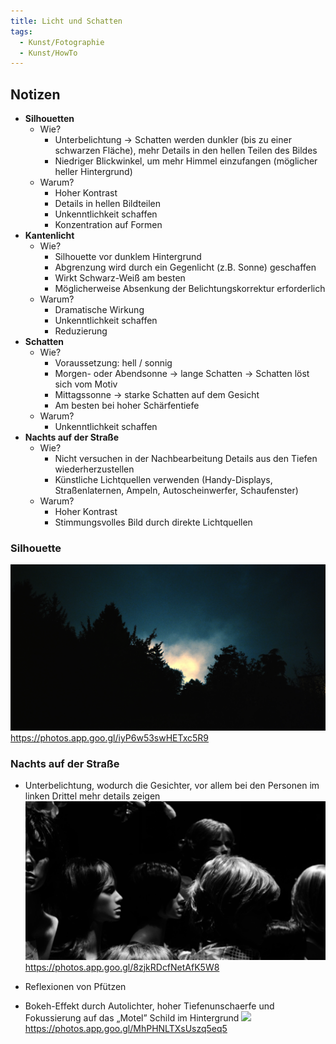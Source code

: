 ```yaml
---
title: Licht und Schatten
tags:
  - Kunst/Fotographie
  - Kunst/HowTo
---
```


## Notizen

- **Silhouetten**
	- Wie?
		- Unterbelichtung → Schatten werden dunkler (bis zu einer schwarzen Fläche), mehr Details in den hellen Teilen des Bildes
		- Niedriger Blickwinkel, um mehr Himmel einzufangen (möglicher heller Hintergrund)
	- Warum?
		- Hoher Kontrast
		- Details in hellen Bildteilen
		- Unkenntlichkeit schaffen
		- Konzentration auf Formen
- **Kantenlicht**
	- Wie?
		- Silhouette vor dunklem Hintergrund
		- Abgrenzung wird durch ein Gegenlicht (z.B. Sonne) geschaffen
		- Wirkt Schwarz-Weiß am besten
		- Möglicherweise Absenkung der Belichtungskorrektur erforderlich
	- Warum?
		- Dramatische Wirkung
		- Unkenntlichkeit schaffen
		- Reduzierung
- **Schatten**
	- Wie?
		- Voraussetzung: hell / sonnig
		- Morgen- oder Abendsonne → lange Schatten → Schatten löst sich vom Motiv
		- Mittagssonne → starke Schatten auf dem Gesicht
		- Am besten bei hoher Schärfentiefe
	- Warum?
		- Unkenntlichkeit schaffen
- **Nachts auf der Straße**
	- Wie?
		- Nicht versuchen in der Nachbearbeitung Details aus den Tiefen wiederherzustellen
		- Künstliche Lichtquellen verwenden (Handy-Displays, Straßenlaternen, Ampeln, Autoscheinwerfer, Schaufenster)
	- Warum?
		- Hoher Kontrast
		- Stimmungsvolles Bild durch direkte Lichtquellen

### Silhouette

![](./Bilder/kunst_photography_1_2024-02-05_15.02.29.png)
https://photos.app.goo.gl/iyP6w53swHETxc5R9

### Nachts auf der Straße

- Unterbelichtung, wodurch die Gesichter, vor allem bei den Personen im linken Drittel mehr details zeigen
![](./Bilder/kunst_photography_1_2024-02-05_15.13.33.png)
https://photos.app.goo.gl/8zjkRDcfNetAfK5W8

- Reflexionen von Pfützen
- Bokeh-Effekt durch Autolichter, hoher Tiefenunschaerfe und Fokussierung auf das „Motel” Schild im Hintergrund
![](./Bilder/reflexionen_2_1.29.3.png)
https://photos.app.goo.gl/MhPHNLTXsUszq5eq5
